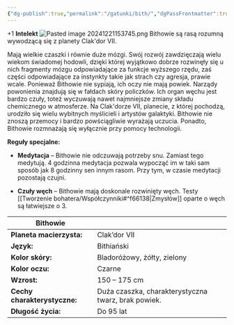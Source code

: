 ```yaml
---
{"dg-publish":true,"permalink":"/gatunki/bith/","dgPassFrontmatter":true}
---
```


+1 **Intelekt**
![Pasted image 20241221153745.png](/img/user/Obrazy/Pasted%20image%2020241221153745.png)
Bithowie są rasą rozumną wywodzącą się z planety Clak'dor VII.

Mają wielkie czaszki i równie duże mózgi. Swój rozwój zawdzięczają wielu wiekom świadomej hodowli, dzięki której wyjątkowo dobrze rozwinęły się u nich fragmenty mózgu odpowiadające za funkcje wyższego rzędu, zaś części odpowiadające za instynkty takie jak strach czy agresja, prawie wcale. Ponieważ Bithowie nie sypiają, ich oczy nie mają powiek. Narządy powonienia znajdują się w fałdach skóry policzków. Ich organ węchu jest bardzo czuły, toteż wyczuwają nawet najmniejsze zmiany składu chemicznego w atmosferze. Na Clak'dorze VII, planecie, z której pochodzą, urodziło się wielu wybitnych myślicieli i artystów galaktyki. Bithowie nie znoszą przemocy i bardzo powściągliwie wyrażają uczucia. Ponadto, Bithowie rozmnażają się wyłącznie przy pomocy technologii.

**Reguły specjalne:**

- **Medytacja** – Bithowie nie odczuwają potrzeby snu. Zamiast tego medytują. 4 godzinna medytacja pozwala wypocząć im w taki sam sposób jak 8 godzinny sen innym rasom. Przy tym, w czasie medytacji pozostają czujni.

- **Czuły węch** – Bithowie mają doskonale rozwinięty węch. Testy [[Tworzenie bohatera/Współczynniki#^f66138\|Zmysłów]] oparte o węch są łatwiejsze o 3.

| **Bithowie**                 |                                                     |
| ---------------------------- | --------------------------------------------------- |
| **Planeta macierzysta:**     | Clak’dor VII                                        |
| **Język:**                   | Bithiański                                          |
| **Kolor skóry:**             | Bladoróżowy, żółty, zielony                         |
| **Kolor oczu:**              | Czarne                                              |
| **Wzrost:**                  | 150 – 175 cm                                        |
| **Cechy charakterystyczne:** | Duża czaszka, charakterystyczna twarz, brak powiek. |
| **Długość życia:**           | Do 95 lat                                           |